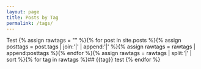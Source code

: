 ```yaml
---
layout: page
title: Posts by Tag
permalink: /tags/
---
```


Test
{% assign rawtags = "" %}{% for post in site.posts %}{% assign posttags = post.tags | join:'|' | append:'|' %}{% assign rawtags = rawtags | append:posttags %}{% endfor %}{% assign rawtags = rawtags | split:'|' | sort %}{% for tag in rawtags %}## {{tag}}
test
{% endfor %}


